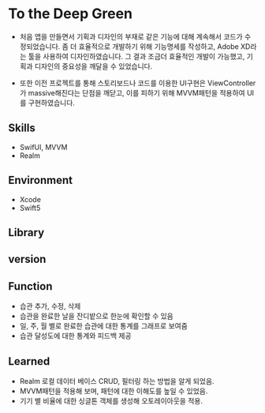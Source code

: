 # To the Deep Green

- 처음 앱을 만들면서 기획과 디자인의 부재로 같은 기능에 대해 계속해서 코드가 수정되었습니다. 
좀 더 효율적으로 개발하기 위해 기능명세를 작성하고, Adobe XD라는 툴을 사용하여 디자인하였습니다. 
그 결과 조금더 효율적인 개발이 가능했고, 기획과 디자인의 중요성을 깨달을 수 있었습니다.

- 또한 이전 프로젝트를 통해 스토리보드나 코드를 이용한 UI구현은 ViewController가 massive해진다는 단점을 깨닫고, 이를 피하기 위해 MVVM패턴을 적용하여 UI를 구현하였습니다.

## Skills
- SwifUI, MVVM
- Realm

## Environment
- Xcode
- Swift5

## Library

## version

## Function
- 습관 추가, 수정, 삭제
- 습관을 완료한 날을 잔디밭으로 한눈에 확인할 수 있음
- 일, 주, 월 별로 완료한 습관에 대한 통계를 그래프로 보여줌
- 습관 달성도에 대한 통계와 피드백 제공

## Learned
- Realm 로컬 데이터 베이스 CRUD, 필터링 하는 방법을 알게 되었음.
- MVVM패턴을 적용해 보며, 패턴에 대한 이해도를 높일 수 있었음.
- 기기 별 비율에 대한 싱글톤 객체를 생성해 오토레이아웃을 적용.



